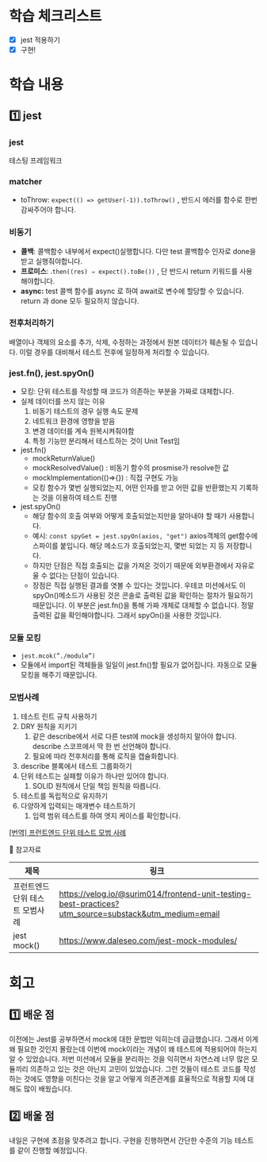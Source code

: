 # 학습 체크리스트

- [x] jest 적용하기
- [x] 구현!

# 학습 내용

## 1️⃣ jest

### jest

테스팅 프레임워크

### matcher

- toThrow: `expect(() => getUser(-1)).toThrow()` , 반드시 에러를 함수로 한번 감싸주어야 합니다.

### 비동기

- **콜백**: 콜백함수 내부에서 expect()실행합니다. 다만 test 콜백함수 인자로 done을 받고 실행줘야합니다.
- **프로미스**: .`then((res) ⇒ expect().toBe())` , 단 반드시 return 키워드를 사용해야합니다.
- **async:** test 콜백 함수를 async 로 하여 await로 변수에 할당할 수 있습니다. return 과 done 모두 필요하지 않습니다.

### 전후처리하기

배열이나 객체의 요소를 추가, 삭제, 수정하는 과정에서 원본 데이터가 훼손될 수 있습니다. 이럴 경우를 대비해서 테스트 전후에 일정하게 처리할 수 있습니다.

### jest.fn(), jest.spyOn()

- 모킹: 단위 테스트를 작성할 때 코드가 의존하는 부분을 가짜로 대체합니다.
- 실제 데이터를 쓰지 않는 이유
  1. 비동기 테스트의 경우 실행 속도 문제
  2. 네트워크 환경에 영향을 받음
  3. 변경 데이터를 계속 원복시켜줘야함
  4. 특정 기능만 분리해서 테스트하는 것이 Unit Test임
- jest.fn()
  - mockReturnValue()
  - mockResolvedValue() : 비동기 함수의 prosmise가 resolve한 값
  - mockImplementation(()⇒{}) : 직접 구현도 가능
  - 모킹 함수가 몇번 실행되었는지, 어떤 인자를 받고 어떤 값을 반환했는지 기록하는 것을 이용하여 테스트 진행
- jest.spyOn()
  - 해당 함수의 호출 여부와 어떻게 호출되었는지만을 알아내야 할 때가 사용합니다.
  - 예시: `const spyGet = jest.spyOn(axios, "get")` axios객체의 get함수에 스파이를 붙입니다. 해당 메소드가 호출되었는지, 몇번 되었는 지 등 저장합니다.
  - 하지만 단점은 직접 호출되는 값을 가져온 것이기 때문에 외부환경에서 자유로울 수 없다는 단점이 있습니다.
  - 장점은 직접 실행된 결과를 엿볼 수 있다는 것입니다. 우테코 미션에서도 이 spyOn()메소드가 사용된 것은 콘솔로 출력된 값을 확인하는 절차가 필요하기 때문입니다. 이 부분은 jest.fn()을 통해 가짜 개체로 대체할 수 없습니다. 정말 출력된 값을 확인해야합니다. 그래서 spyOn()을 사용한 것입니다.

### 모듈 모킹

- `jest.mcok(”./module”)`
- 모듈에서 import된 객체들을 일일이 jest.fn()할 필요가 없어집니다. 자동으로 모듈 모킹을 해주기 때문입니다.

### 모범사례

1. 테스트 린트 규칙 사용하기
2. DRY 원칙을 지키기
   1. 같은 describe에서 서로 다른 test에 mock을 생성하지 말아야 합니다. describe 스코프에서 딱 한 번 선언해야 합니다.
   2. 필요에 따라 전후처리를 통해 로직을 캡슐화합니다.
3. describe 블록에서 테스트 그룹화하기
4. 단위 테스트는 실패할 이유가 하나만 있어야 합니다.
   1. SOLID 원칙에서 단일 책임 원칙을 따릅니다.
5. 테스트를 독립적으로 유지하기
6. 다양하게 입력되는 매개변수 테스트하기
   1. 입력 범위 테스트를 하여 엣지 케이스를 확인합니다.

[[번역] 프런트엔드 단위 테스트 모범 사례](https://velog.io/@surim014/frontend-unit-testing-best-practices?utm_source=substack&utm_medium=email)

🔗 참고자료

| 제목                            | 링크                                                                                                 |
| ------------------------------- | ---------------------------------------------------------------------------------------------------- |
| 프런트엔드 단위 테스트 모범사례 | https://velog.io/@surim014/frontend-unit-testing-best-practices?utm_source=substack&utm_medium=email |
| jest mock()                     | https://www.daleseo.com/jest-mock-modules/                                                           |

# 회고

## 1️⃣ 배운 점

이전에는 Jest를 공부하면서 mock에 대한 문법만 익히는데 급급했습니다. 그래서 이게 왜 필요한 것인지 몰랐는데 이번에 mock이라는 개념이 왜 테스트에 적용되어야 하는지 알 수 있었습니다. 저번 미션에서 모듈을 분리하는 것을 익히면서 자연스레 너무 많은 모듈끼리 의존하고 있는 것은 아닌지 고민이 있었습니다. 그런 것들이 테스트 코드를 작성하는 것에도 영향을 미친다는 것을 알고 어떻게 의존관계를 효율적으로 적용할 지에 대해도 많이 배웠습니다.

## 2️⃣ 배울 점

내일은 구현에 초점을 맞추려고 합니다. 구현을 진행하면서 간단한 수준의 기능 테스트를 같이 진행할 예정입니다.
